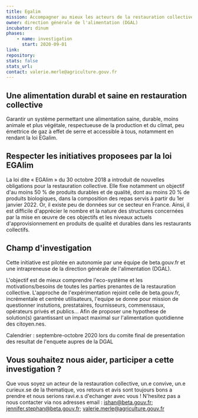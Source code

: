 ```yaml
---
title: Egalim
mission: Accompagner au mieux les acteurs de la restauration collective dans leur offre aux consommateurs pour alimentation durable et saine 
owner: direction générale de l'alimentation (DGAL)
incubator: dinum
phases:
    - name: investigation
      start: 2020-09-01
link:
repository: 
stats: false 
stats_url: 
contact: valerie.merle@agriculture.gouv.fr
---
```


## Une alimentation durabl et saine en restauration collective

Garantir un système permettant une alimentation saine, durable, moins animale et plus végétale, respectueuse de la production et du climat, 
peu émettrice de gaz à effet de serre et accessible à tous, notamment en rendant la loi EGalim.

## Respecter les initiatives proposees par la loi EGAlim

La loi dite « EGAlim » du 30 octobre 2018 a introduit de nouvelles obligations pour la restauration collective. 
Elle fixe notamment un objectif d'au moins 50 % de produits durables et de qualité, dont au moins 20 % de produits biologiques, 
dans la composition des repas servis à partir du 1er janvier 2022. Or, il existe peu de données sur ce secteur en France. 
Ainsi, il est difficile d'apprécier le nombre et la nature des structures concernées par la mise en œuvre de ces objectifs 
et les niveaux actuels d'approvisionnement en produits de qualité et durables dans les restaurants collectifs.


## Champ d'investigation

Cette initiative est pilotée en autonomie par une équipe de beta.gouv.fr et une intrapreneuse de la direction générale de l'alimentation (DGAL).

L'objectif est de mieux comprendre l'eco-système et les motivations/besoins de toutes les parties prenantes de la restauration collective. 
L'approche de l'expérimentation rejoint celle de beta.gouv.fr, incrémentale et centrée utilisateurs, l'equipe se donne pour mission de questionner instutions, prestataires, fournisseurs, commenssaux, opérateurs privés et publics... 
Afin de proposer une hypothese de solution(s) garantissant un impact maximal sur l'alimentation quotidienne des citoyen.nes. 

Calendrier : septembre-octobre 2020 lors du comite final de presentation des resultat de l'enquete aupres de la DGAL


## Vous souhaitez nous aider, participer a cette investigation ? 

Que vous soyez un acteur de la restauration collective, un.e convive, un.e curieux.se de la thematique, vos retours et avis sont toujours bons a prendre et nous serions ravi.e.s d'echanger avec vous !
N'hesitez pas a nous contacter via nos adresses email : ishan@beta.gouv.fr; jennifer.stephan@beta.gouv.fr; valerie.merle@agriculture.gouv.fr
